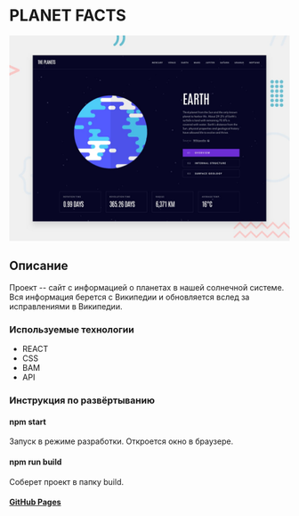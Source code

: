 # PLANET FACTS
![Иллюстрация к проекту](https://github.com/NIKIH449/planets-fact-site/raw/main/images/preview.jpg)

## Описание

Проект -- сайт с информацией о планетах в нашей солнечной системе. 
Вся информация берется с Википедии и обновляется вслед за исправлениями в Википедии.


### Используемые технологии

- REACT
- CSS
- BAM
- API


### Инструкция по развёртыванию 

#### npm start

Запуск в режиме разработки. Откроется окно в браузере.

#### npm run build

Соберет проект в папку build.

#### [GitHub Pages](https://nikih449.github.io/planet-site-fact/)
